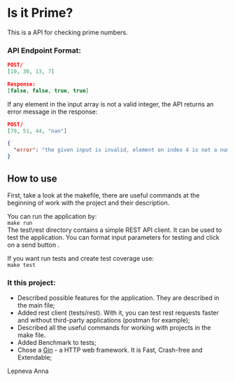 # Is it Prime?

This is a API for checking prime numbers.
### API Endpoint Format:

```json
POST/
[10, 30, 13, 7]
```

```json
Response: 
[false, false, true, true]
```

If any element in the input array is not a valid integer, the API returns an error message in the response:

```json
POST/
[79, 51, 44, "nan"]
```

```json
{
  "error": "the given input is invalid, element on index 4 is not a number"
}
```

## How to use

First, take a look at the makefile, there are useful commands at the beginning of work with the project and their description.

You can run the application by:\
`
make run
`\
The test\rest directory contains a simple REST API client. It can be used to test the application. You can format input parameters for testing and click on a send button .

If you want run tests and create test coverage use:\
`
make test
`


### It this project:
- Described possible features for the application. They are described in the main file;
- Added rest client (tests/rest). With it, you can test rest requests faster and without third-party applications (postman for example);
- Described all the useful commands for working with projects in the make file.
- Added Benchmark to tests;
- Chose a [Gin](https://github.com/gin-gonic/gin) - a HTTP web framework. It is Fast, Crash-free and Extendable;

Lepneva Anna
